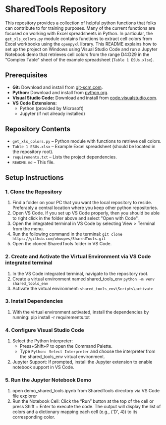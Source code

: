 # SharedTools Repository

This repository provides a collection of helpful python functions that folks can contribute to for training purposes.  Many of the current functions are focused on working with Excel spreadsheets in Python. In particular, the `get_xls_colors.py` module contains functions to extract cell colors from Excel workbooks using the `openpyxl` library. This README explains how to set up the project on Windows using Visual Studio Code and run a Jupyter Notebook demo that retrieves cell colors from the range D4:D29 in the "Complex Table" sheet of the example spreadsheet (`Table 1 ESUs.xlsx`).

## Prerequisites

- **Git:** Download and install from [git-scm.com](https://git-scm.com/).
- **Python:** Download and install from [python.org](https://www.python.org/).
- **Visual Studio Code:** Download and install from [code.visualstudio.com](https://code.visualstudio.com/).
- **VS Code Extensions:**  
  - Python (provided by Microsoft)  
  - Jupyter (if not already installed)

## Repository Contents

- `get_xls_colors.py` – Python module with functions to retrieve cell colors.
- `Table 1 ESUs.xlsx` – Example Excel spreadsheet (should be located in the repository root).
- `requirements.txt` – Lists the project dependencies.
- `README.md` – This file.

## Setup Instructions

### 1. Clone the Repository

1. Find a folder on your PC that you want the local repository to reside.  Preferably a central location
   where you keep other python repositories.
3. Open VS Code.  If you set up VS Code properly, then you should be able to right click in
   the folder above and select "Open with Code".
5. Open the integrated terminal in VS Code by selecting View > Terminal from the menu.
6. Run the following command in the terminal:
   `git clone https://github.com/ohoopes/SharedTools.git`
7. Open the cloned SharedTools folder in VS Code.

### 2. Create and Activate the Virtual Environment via VS Code integrated terminal
1. In the VS Code integrated terminal, navigate to the repository root.
2. Create a virtual environment named shared_tools_env
    `python -m venv shared_tools_env`
3. Activate the virtual environment:
    `shared_tools_env\Scripts\activate`

### 3. Install Dependencies
1. With the virtual environment activated, install the dependencies by running:
    pip install -r requirements.txt

### 4. Configure Visual Studio Code
1. Select the Python Interpreter:
    - Press+Shift+P to open the Command Palette.
    - Type `Python: Select Interpreter` and choose the interpreter from the shared_tools_env virtual environment.
2. Jupyter Support:
    If prompted, install the Jupyter extension to enable notebook support in VS Code.

### 5. Run the Jupyter Notebook Demo
1. open demo_shared_tools.ipynb from SharedTools directory via VS Code file explorer
2. Run the Notebook Cell:
Click the “Run” button at the top of the cell or press Shift + Enter to execute the code. The output will display the list of colors and a dictionary mapping each cell (e.g., ('D', 4)) to its corresponding color.



